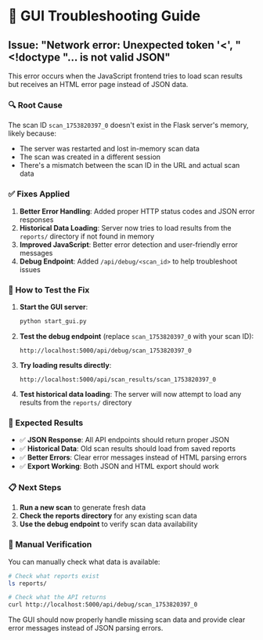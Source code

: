 # 🔧 GUI Troubleshooting Guide

## Issue: "Network error: Unexpected token '<', "<!doctype "... is not valid JSON"

This error occurs when the JavaScript frontend tries to load scan results but receives an HTML error page instead of JSON data.

### 🔍 Root Cause
The scan ID `scan_1753820397_0` doesn't exist in the Flask server's memory, likely because:
- The server was restarted and lost in-memory scan data
- The scan was created in a different session
- There's a mismatch between the scan ID in the URL and actual scan data

### ✅ Fixes Applied

1. **Better Error Handling**: Added proper HTTP status codes and JSON error responses
2. **Historical Data Loading**: Server now tries to load results from the `reports/` directory if not found in memory
3. **Improved JavaScript**: Better error detection and user-friendly error messages
4. **Debug Endpoint**: Added `/api/debug/<scan_id>` to help troubleshoot issues

### 🚀 How to Test the Fix

1. **Start the GUI server**:
   ```bash
   python start_gui.py
   ```

2. **Test the debug endpoint** (replace `scan_1753820397_0` with your scan ID):
   ```
   http://localhost:5000/api/debug/scan_1753820397_0
   ```

3. **Try loading results directly**:
   ```
   http://localhost:5000/api/scan_results/scan_1753820397_0
   ```

4. **Test historical data loading**: The server will now attempt to load any results from the `reports/` directory

### 🎯 Expected Results

- ✅ **JSON Response**: All API endpoints should return proper JSON
- ✅ **Historical Data**: Old scan results should load from saved reports
- ✅ **Better Errors**: Clear error messages instead of HTML parsing errors
- ✅ **Export Working**: Both JSON and HTML export should work

### 📋 Next Steps

1. **Run a new scan** to generate fresh data
2. **Check the reports directory** for any existing scan data
3. **Use the debug endpoint** to verify scan data availability

### 🔧 Manual Verification

You can manually check what data is available:

```bash
# Check what reports exist
ls reports/

# Check what the API returns
curl http://localhost:5000/api/debug/scan_1753820397_0
```

The GUI should now properly handle missing scan data and provide clear error messages instead of JSON parsing errors.
